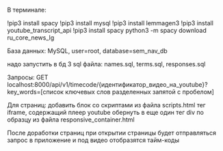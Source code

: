 В терминале:

!pip3 install spacy
!pip3 install mysql
!pip3 install lemmagen3
!pip3 install youtube_transcript_api
!pip3 install spacy
python3 -m spacy download ru_core_news_lg

База данных:
MySQL, user=root, database=sem_nav_db

надо запустить в бд 3 sql файла: names.sql, terms.sql, responses.sql

Запросы:
GET localhost:8000/api/v1/timecode/{идентификатор_видео_на_youtube}?key_words=[список ключевых слов разделенных запятой с пробелом]

Для страниц:
добавить блок со скриптами из файла scripts.html
тег iframe, содержащий плеер youtube обернуть в еще один тег div по образцу из файла responsive_container.html

После доработки страниц при открытии страницы будет отправляться запрос в приложение и под видео отобразятся тайм-коды